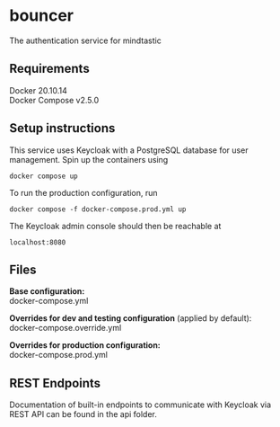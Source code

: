 # bouncer
The authentication service for mindtastic

## Requirements

Docker 20.10.14  
Docker Compose v2.5.0

## Setup instructions

This service uses Keycloak with a PostgreSQL database for user management. Spin up the containers using

    docker compose up

To run the production configuration, run

    docker compose -f docker-compose.prod.yml up

The Keycloak admin console should then be reachable at

    localhost:8080

## Files

**Base configuration:**  
docker-compose.yml

**Overrides for dev and testing configuration** (applied by default):  
docker-compose.override.yml

**Overrides for production configuration:**  
docker-compose.prod.yml

## REST Endpoints

Documentation of built-in endpoints to communicate with Keycloak via REST API can be found in the api folder.
